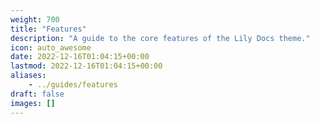 ```yaml
---
weight: 700
title: "Features"
description: "A guide to the core features of the Lily Docs theme."
icon: auto_awesome
date: 2022-12-16T01:04:15+00:00
lastmod: 2022-12-16T01:04:15+00:00
aliases:
    - ../guides/features
draft: false
images: []
---
```

